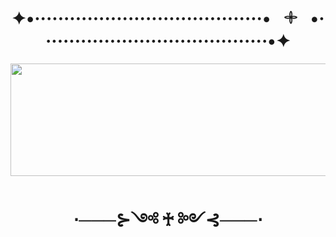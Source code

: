 <html>

<body>
<h1 align=center>
  ✦•·······································•⠀𓇬⠀•·······································•✦
</h1>

<p align=center>
<img src="https://i.pinimg.com/736x/f1/6c/3e/f16c3e1bd50c29429981fb04ada9ac72.jpg" height=180px width=550px;>
</p>

<h1 align=center>
  ⋅───⊱༺ ♰ ༻⊰───⋅
</h1>

</body>


</html>
